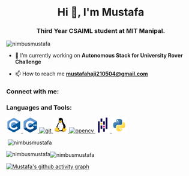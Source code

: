 

<!--
**nimbusmustafa/nimbusmustafa** is a ✨ _special_ ✨ repository because its `README.md` (this file) appears on your GitHub profile.

Here are some ideas to get you started:

- 🔭 I’m currently working on ...
- 🌱 I’m currently learning ...
- 👯 I’m looking to collaborate on ...
- 🤔 I’m looking for help with ...
- 💬 Ask me about ...
- 📫 How to reach me: ...
- 😄 Pronouns: ...
- ⚡ Fun fact: ...
-->
<h1 align="center">Hi 👋, I'm Mustafa</h1>
<h3 align="center">Third Year CSAIML student at MIT Manipal.</h3>

<p align="left"> <img src="https://komarev.com/ghpvc/?username=nimbusmustafa&label=Profile%20views&color=0e75b6&style=flat" alt="nimbusmustafa" /> </p>

- 🔭 I’m currently working on **Autonomous Stack for University Rover Challenge**

- 📫 How to reach me **mustafahaji210504@gmail.com**

<h3 align="left">Connect with me:</h3>
<p align="left">
</p>

<h3 align="left">Languages and Tools:</h3>
<p align="left"> <a href="https://www.cprogramming.com/" target="_blank" rel="noreferrer"> <img src="https://raw.githubusercontent.com/devicons/devicon/master/icons/c/c-original.svg" alt="c" width="40" height="40"/> </a> <a href="https://www.w3schools.com/cpp/" target="_blank" rel="noreferrer"> <img src="https://raw.githubusercontent.com/devicons/devicon/master/icons/cplusplus/cplusplus-original.svg" alt="cplusplus" width="40" height="40"/> </a> <a href="https://git-scm.com/" target="_blank" rel="noreferrer"> <img src="https://www.vectorlogo.zone/logos/git-scm/git-scm-icon.svg" alt="git" width="40" height="40"/> </a> <a href="https://www.linux.org/" target="_blank" rel="noreferrer"> <img src="https://raw.githubusercontent.com/devicons/devicon/master/icons/linux/linux-original.svg" alt="linux" width="40" height="40"/> </a> <a href="https://opencv.org/" target="_blank" rel="noreferrer"> <img src="https://www.vectorlogo.zone/logos/opencv/opencv-icon.svg" alt="opencv" width="40" height="40"/> </a> <a href="https://pandas.pydata.org/" target="_blank" rel="noreferrer"> <img src="https://raw.githubusercontent.com/devicons/devicon/2ae2a900d2f041da66e950e4d48052658d850630/icons/pandas/pandas-original.svg" alt="pandas" width="40" height="40"/> </a> <a href="https://www.python.org" target="_blank" rel="noreferrer"> <img src="https://raw.githubusercontent.com/devicons/devicon/master/icons/python/python-original.svg" alt="python" width="40" height="40"/> </a> </p>

<p>&nbsp;<img align="center" src="https://github-readme-stats.vercel.app/api?username=nimbusmustafa&theme=dracula&show_icons=true&locale=en" alt="nimbusmustafa" /></p>
<p><img align="left" src="https://github-readme-stats.vercel.app/api/top-langs?username=nimbusmustafa&theme=dracula&show_icons=true&locale=en&layout=compact" alt="nimbusmustafa" /></p>
<p><img align="center" src="https://github-readme-streak-stats.herokuapp.com/?user=nimbusmustafa&theme=dark" alt="nimbusmustafa" /></p>

[![Mustafa's github activity graph](https://github-readme-activity-graph.vercel.app/graph?username=nimbusmustafa&theme=github-compact)](https://github.com/ashutosh00710/github-readme-activity-graph)
